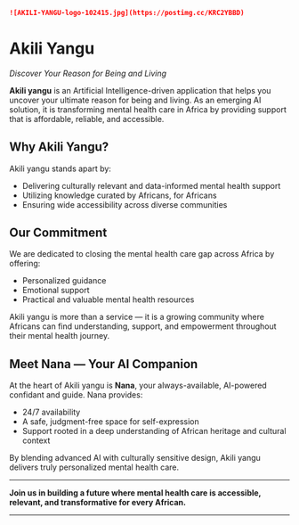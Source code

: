 
```md
![AKILI-YANGU-logo-102415.jpg](https://postimg.cc/KRC2YBBD)
```

# **Akili Yangu**

*Discover Your Reason for Being and Living*

**Akili yangu** is an Artificial Intelligence-driven application that helps you uncover your ultimate reason for being and living. As an emerging AI solution, it is transforming mental health care in Africa by providing support that is affordable, reliable, and accessible.

## **Why Akili Yangu?**

Akili yangu stands apart by:

* Delivering culturally relevant and data-informed mental health support
* Utilizing knowledge curated by Africans, for Africans
* Ensuring wide accessibility across diverse communities

## **Our Commitment**

We are dedicated to closing the mental health care gap across Africa by offering:

* Personalized guidance
* Emotional support
* Practical and valuable mental health resources

Akili yangu is more than a service — it is a growing community where Africans can find understanding, support, and empowerment throughout their mental health journey.

## **Meet Nana — Your AI Companion**

At the heart of Akili yangu is **Nana**, your always-available, AI-powered confidant and guide. Nana provides:

* 24/7 availability
* A safe, judgment-free space for self-expression
* Support rooted in a deep understanding of African heritage and cultural context

By blending advanced AI with culturally sensitive design, Akili yangu delivers truly personalized mental health care.

---

**Join us in building a future where mental health care is accessible, relevant, and transformative for every African.**

---

